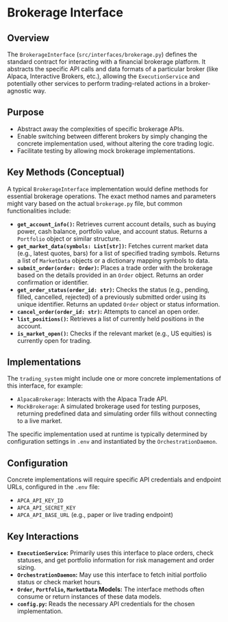 # Brokerage Interface

## Overview

The `BrokerageInterface` (`src/interfaces/brokerage.py`) defines the standard contract for interacting with a financial brokerage platform. It abstracts the specific API calls and data formats of a particular broker (like Alpaca, Interactive Brokers, etc.), allowing the `ExecutionService` and potentially other services to perform trading-related actions in a broker-agnostic way.

## Purpose

*   Abstract away the complexities of specific brokerage APIs.
*   Enable switching between different brokers by simply changing the concrete implementation used, without altering the core trading logic.
*   Facilitate testing by allowing mock brokerage implementations.

## Key Methods (Conceptual)

A typical `BrokerageInterface` implementation would define methods for essential brokerage operations. The exact method names and parameters might vary based on the actual `brokerage.py` file, but common functionalities include:

*   **`get_account_info()`:** Retrieves current account details, such as buying power, cash balance, portfolio value, and account status. Returns a `Portfolio` object or similar structure.
*   **`get_market_data(symbols: List[str])`:** Fetches current market data (e.g., latest quotes, bars) for a list of specified trading symbols. Returns a list of `MarketData` objects or a dictionary mapping symbols to data.
*   **`submit_order(order: Order)`:** Places a trade order with the brokerage based on the details provided in an `Order` object. Returns an order confirmation or identifier.
*   **`get_order_status(order_id: str)`:** Checks the status (e.g., pending, filled, cancelled, rejected) of a previously submitted order using its unique identifier. Returns an updated `Order` object or status information.
*   **`cancel_order(order_id: str)`:** Attempts to cancel an open order.
*   **`list_positions()`:** Retrieves a list of currently held positions in the account.
*   **`is_market_open()`:** Checks if the relevant market (e.g., US equities) is currently open for trading.

## Implementations

The `trading_system` might include one or more concrete implementations of this interface, for example:

*   `AlpacaBrokerage`: Interacts with the Alpaca Trade API.
*   `MockBrokerage`: A simulated brokerage used for testing purposes, returning predefined data and simulating order fills without connecting to a live market.

The specific implementation used at runtime is typically determined by configuration settings in `.env` and instantiated by the `OrchestrationDaemon`.

## Configuration

Concrete implementations will require specific API credentials and endpoint URLs, configured in the `.env` file:

*   `APCA_API_KEY_ID`
*   `APCA_API_SECRET_KEY`
*   `APCA_API_BASE_URL` (e.g., paper or live trading endpoint)

## Key Interactions

*   **`ExecutionService`:** Primarily uses this interface to place orders, check statuses, and get portfolio information for risk management and order sizing.
*   **`OrchestrationDaemon`:** May use this interface to fetch initial portfolio status or check market hours.
*   **`Order`, `Portfolio`, `MarketData` Models:** The interface methods often consume or return instances of these data models.
*   **`config.py`:** Reads the necessary API credentials for the chosen implementation.
